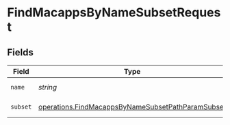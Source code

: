# FindMacappsByNameSubsetRequest


## Fields

| Field                                                                                                                  | Type                                                                                                                   | Required                                                                                                               | Description                                                                                                            |
| ---------------------------------------------------------------------------------------------------------------------- | ---------------------------------------------------------------------------------------------------------------------- | ---------------------------------------------------------------------------------------------------------------------- | ---------------------------------------------------------------------------------------------------------------------- |
| `name`                                                                                                                 | *string*                                                                                                               | :heavy_check_mark:                                                                                                     | Name to filter by                                                                                                      |
| `subset`                                                                                                               | [operations.FindMacappsByNameSubsetPathParamSubset](../../models/operations/findmacappsbynamesubsetpathparamsubset.md) | :heavy_check_mark:                                                                                                     | Subset to filter by                                                                                                    |